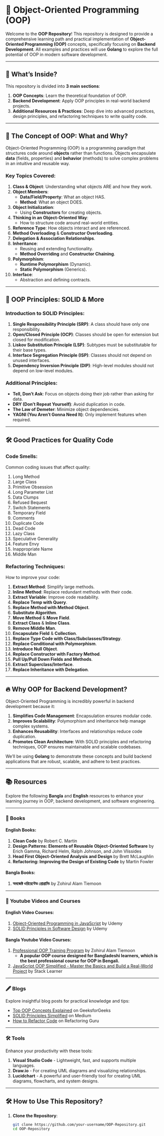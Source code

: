 # 🌟 Object-Oriented Programming (OOP) 

Welcome to the **OOP Repository**! This repository is designed to provide a comprehensive learning path and practical implementation of **Object-Oriented Programming (OOP)** concepts, specifically focusing on **Backend Development**. All examples and practices will use **Golang** to explore the full potential of OOP in modern software development.

---

## 🚀 What’s Inside?

This repository is divided into **3 main sections**:
1. **OOP Concepts**: Learn the theoretical foundation of OOP.
2. **Backend Development**: Apply OOP principles in real-world backend projects.
3. **Additional Resources & Practices**: Deep dive into advanced practices, design principles, and refactoring techniques to write quality code.

---

## 🧠 The Concept of OOP: What and Why?  

Object-Oriented Programming (OOP) is a programming paradigm that structures code around **objects** rather than functions. Objects encapsulate **data** (fields, properties) and **behavior** (methods) to solve complex problems in an intuitive and reusable way.

### Key Topics Covered:
1. **Class & Object**: Understanding what objects ARE and how they work.
2. **Object Members**:
   - **Data/Field/Property**: What an object HAS.
   - **Method**: What an object DOES.
3. **Object Initialization**:
   - Using **Constructors** for creating objects.
4. **Thinking in an Object-Oriented Way**:
   - How to structure code around real-world entities.
5. **Reference Type**: How objects interact and are referenced.
6. **Method Overloading** & **Constructor Overloading**.
7. **Delegation & Association Relationships**.
8. **Inheritance**:
   - Reusing and extending functionality.
   - **Method Overriding** and **Constructor Chaining**.
9. **Polymorphism**:
   - **Runtime Polymorphism** (Dynamic).
   - **Static Polymorphism** (Generics).
10. **Interface**:
    - Abstraction and defining contracts.

---

## 🔑 OOP Principles: SOLID & More

### Introduction to SOLID Principles:
1. **Single Responsibility Principle (SRP)**: A class should have only one responsibility.
2. **Open/Closed Principle (OCP)**: Classes should be open for extension but closed for modification.
3. **Liskov Substitution Principle (LSP)**: Subtypes must be substitutable for their base types.
4. **Interface Segregation Principle (ISP)**: Classes should not depend on unused interfaces.
5. **Dependency Inversion Principle (DIP)**: High-level modules should not depend on low-level modules.

### Additional Principles:
- **Tell, Don’t Ask**: Focus on objects doing their job rather than asking for data.
- **DRY (Don’t Repeat Yourself)**: Avoid duplication in code.
- **The Law of Demeter**: Minimize object dependencies.
- **YAGNI (You Aren’t Gonna Need It)**: Only implement features when required.

---

## 🛠️ Good Practices for Quality Code  

### Code Smells:
Common coding issues that affect quality:
1. Long Method
2. Large Class
3. Primitive Obsession
4. Long Parameter List
5. Data Clumps
6. Refused Bequest
7. Switch Statements
8. Temporary Field
9. Comments
10. Duplicate Code
11. Dead Code
12. Lazy Class
13. Speculative Generality
14. Feature Envy
15. Inappropriate Name
16. Middle Man

### Refactoring Techniques:
How to improve your code:
1. **Extract Method**: Simplify large methods.
2. **Inline Method**: Replace redundant methods with their code.
3. **Extract Variable**: Improve code readability.
4. **Replace Temp with Query**.
5. **Replace Method with Method Object**.
6. **Substitute Algorithm**.
7. **Move Method** & **Move Field**.
8. **Extract Class** & **Inline Class**.
9. **Remove Middle Man**.
10. **Encapsulate Field** & **Collection**.
11. **Replace Type Code with Class/Subclasses/Strategy**.
12. **Replace Conditional with Polymorphism**.
13. **Introduce Null Object**.
14. **Replace Constructor with Factory Method**.
15. **Pull Up/Pull Down Fields and Methods**.
16. **Extract Superclass/Interface**.
17. **Replace Inheritance with Delegation**.

---

## 🔥 Why OOP for Backend Development?  

Object-Oriented Programming is incredibly powerful in backend development because it:
1. **Simplifies Code Management**: Encapsulation ensures modular code.
2. **Improves Scalability**: Polymorphism and inheritance help manage complex systems.
3. **Enhances Reusability**: Interfaces and relationships reduce code duplication.
4. **Promotes Clean Architecture**: With SOLID principles and refactoring techniques, OOP ensures maintainable and scalable codebases.

We’ll be using **Golang** to demonstrate these concepts and build backend applications that are robust, scalable, and adhere to best practices.

---

## 📚 Resources

Explore the following **Bangla** and **English** resources to enhance your learning journey in OOP, backend development, and software engineering.

---

### 📖 **Books**  
#### English Books:
1. **Clean Code** by Robert C. Martin  
2. **Design Patterns: Elements of Reusable Object-Oriented Software** by Erich Gamma, Richard Helm, Ralph Johnson, and John Vlissides  
3. **Head First Object-Oriented Analysis and Design** by Brett McLaughlin  
4. **Refactoring: Improving the Design of Existing Code** by Martin Fowler  

#### Bangla Books:
1. **অবজেক্ট ওরিয়েন্টেড প্রোগ্রামিং** by Zohirul Alam Tiemoon 

---

### 🎥 **Youtube Videos and Courses**
#### English Video Courses:
1. [Object-Oriented Programming in JavaScript](https://www.udemy.com/course/object-oriented-programming-in-javascript/) by Udemy  
2. [SOLID Principles in Software Design](https://www.udemy.com/course/solid-principles-object-oriented-design/) by Udemy  

#### Bangla Youtube Video Courses:
1. [Professional OOP Training Program](https://docs.google.com/document/d/1bsjxBXgWjO9Sesal7X1hHV1ee9AwS-_4VnfqAhqcYfQ/edit?tab=t.0#heading=h.69a7mqb32b6e) by Zohirul Alam Tiemoon 
   - **A popular OOP course designed for Bangladeshi learners, which is the best professional course for OOP in Bengali.**
2. [JavaScript OOP Simplified - Master the Basics and Build a Real-World Project](https://www.youtube.com/watch?v=B6vSq4KiZeM&t=14224s) by Stack Learner  

---

### 🖋️ **Blogs**  
Explore insightful blog posts for practical knowledge and tips:
- [Top OOP Concepts Explained](https://www.geeksforgeeks.org/object-oriented-programming/) on GeeksforGeeks  
- [SOLID Principles Simplified](https://medium.com/@amila922/solid-principles-in-object-oriented-design-5ec01a993b91) on Medium  
- [How to Refactor Code](https://refactoring.guru/refactoring) on Refactoring Guru  

---

### 🛠️ **Tools**
Enhance your productivity with these tools:
1. **Visual Studio Code** - Lightweight, fast, and supports multiple languages.
2. **Draw.io** - For creating UML diagrams and visualizing relationships.
3. **Lucidchart** - A powerful and user-friendly tool for creating UML diagrams, flowcharts, and system designs.

---

## 🛠️ How to Use This Repository?

1. **Clone the Repository**:
   ```bash
   git clone https://github.com/your-username/OOP-Repository.git
   cd OOP-Repository
